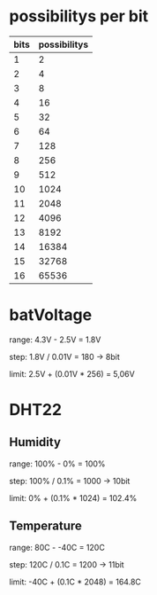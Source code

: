 # possibilitys per bit

| bits | possibilitys |
| ---- | ------------ |
| 1    | 2            |
| 2    | 4            |
| 3    | 8            |
| 4    | 16           |
| 5    | 32           |
| 6    | 64           |
| 7    | 128          |
| 8    | 256          |
| 9    | 512          |
| 10   | 1024         |
| 11   | 2048         |
| 12   | 4096         |
| 13   | 8192         |
| 14   | 16384        |
| 15   | 32768        |
| 16   | 65536        |


# batVoltage

range: 4.3V - 2.5V = 1.8V

step: 1.8V / 0.01V = 180 -> 8bit

limit: 2.5V + (0.01V * 256) = 5,06V

# DHT22

## Humidity

range: 100% - 0% = 100%

step: 100% / 0.1% = 1000 -> 10bit

limit: 0% + (0.1% * 1024) = 102.4%


## Temperature

range: 80C - -40C = 120C

step: 120C / 0.1C = 1200 -> 11bit

limit: -40C + (0.1C * 2048) = 164.8C

